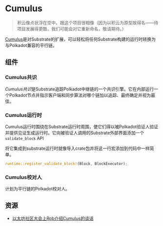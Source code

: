 # Cumulus

> 积云像点状浮在空中，跟这个项目很相像（因为以积云为原型故得名——待项目发展得更酷，我们可能会对它重新命名，敬请期待。）

[Cumulus](https://github.com/paritytech/cumulus)是对Substrate的扩展，可以轻松将任何Substrate构建的运行时转换为与Polkadot兼容的平行链。

## 组件

### Cumulus共识

*Cumulus共识*是Substrate追踪Polkadot中继链的一个共识引擎。它在内部运行一个Polkadot节点并指示客户端和同步算法对哪个链加以追踪、最终确定并视为最佳。

### Cumulus运行时

Cumulus运行时围绕在Substrate运行时周围，使它们得以被Polkadot验证人验证并提供见证生成运行时。它向被验证人调用的Substrate外部界面添加一个`validate_block` API

将它集成到substrate运行时就像导入crate包并将这一行宏添加到代码中一样简单。

``` rust
runtime::register_validate_block!(Block, BlockExecutor);
```

### **Cumulus校对人**

计划为平行链的Polkadot校对人。

## 资源

- [以太坊社区大会上Rob介绍Cumulus的谈话](https://www.youtube.com/watch?v=thgtXq5YMOo)